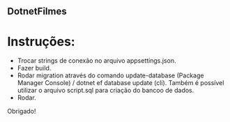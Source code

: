 ## DotnetFilmes

# Instruções:
- Trocar strings de conexão no arquivo appsettings.json.
- Fazer build.
- Rodar migration através do comando update-database (Package Manager Console) / dotnet ef database update (cli). Também é possível utilizar o arquivo script.sql para criação do bancoo de dados.
- Rodar.

Obrigado!
